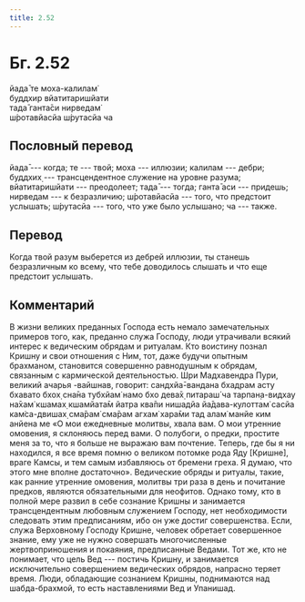 ```yaml
---
title: 2.52
---
```


# Бг. 2.52
йада̄ те моха-калилам̇<br/>
буддхир вйатитаришйати<br/>
тада̄ ганта̄си нирведам̇<br/>
ш́ротавйасйа ш́рутасйа ча
## Пословный перевод

йада̄ --- когда; те --- твой; моха --- иллюзии; калилам --- дебри;
буддхих̣ --- трансцендентное служение на уровне разума; вйатитаришйати
--- преодолеет; тада̄ --- тогда; ганта̄ аси --- придешь; нирведам --- к
безразличию; ш́ротавйасйа --- того, что предстоит услышать; ш́рутасйа ---
того, что уже было услышано; ча --- также.

## Перевод

Когда твой разум выберется из дебрей иллюзии, ты станешь безразличным ко
всему, что тебе доводилось слышать и что еще предстоит услышать.

## Комментарий

В жизни великих преданных Господа есть немало замечательных примеров
того, как, преданно служа Господу, люди утрачивали всякий интерес к
ведическим обрядам и ритуалам. Кто воистину познал Кришну и свои
отношения с Ним, тот, даже будучи опытным брахманом, становится
совершенно равнодушным к обрядам, связанным с кармической деятельностью.
Шри Мадхавендра Пури, великий ачарья -вайшнав, говорит: сандхйа̄-вандана
бхадрам асту бхавато бхох̣ сна̄на тубхйам̇ намо бхо дева̄х̣ питараш́ ча
тарпан̣а-видхау на̄хам̇ кшамах̣ кшамйата̄м йатра ква̄пи нишадйа
йа̄дава-кулоттам̇ сасйа кам̇са-двишах̣ сма̄рам̇ сма̄рам агхам̇ хара̄ми тад алам̇
манйе ким анйена ме «О мои ежедневные молитвы, хвала вам. О мои утренние
омовения, я склоняюсь перед вами. О полубоги, о предки, простите меня за
то, что я больше не выражаю вам почтение. Теперь, где бы я ни находился,
я все время помню о великом потомке рода Яду \[Кришне\], враге Камсы, и
тем самым избавляюсь от бремени греха. Я думаю, что этого мне вполне
достаточно». Ведические обряды и ритуалы, такие, как ранние утренние
омовения, молитвы три раза в день и почитание предков, являются
обязательными для неофитов. Однако тому, кто в полной мере развил в себе
сознание Кришны и занимается трансцендентным любовным служением Господу,
нет необходимости следовать этим предписаниям, ибо он уже достиг
совершенства. Если, служа Верховному Господу Кришне, человек обретает
совершенное знание, ему уже не нужно совершать многочисленные
жертвоприношения и покаяния, предписанные Ведами. Тот же, кто не
понимает, что цель Вед --- постичь Кришну, и занимается исключительно
совершением ведических обрядов, напрасно теряет время. Люди, обладающие
сознанием Кришны, поднимаются над шабда-брахмой, то есть наставлениями
Вед и Упанишад.
